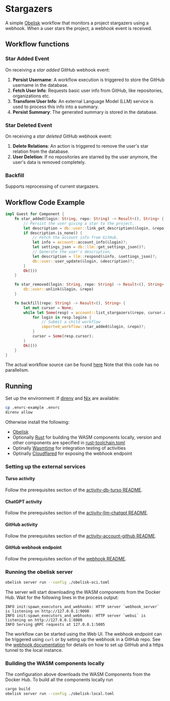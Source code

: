 # Stargazers

A simple [Obelisk](https://github.com/obeli-sk/obelisk) workflow
that monitors a project stargazers using a webhook.
When a user stars the project, a webhook event is received.

## Workflow functions

### Star Added Event

On receiving a *star added* GitHub webhook event:

1. **Persist Username**: A workflow execution is triggered to store the GitHub username in the database.
2. **Fetch User Info**: Requests basic user info from GitHub, like repositories, organizations etc.
3. **Transform User Info**: An external Language Model (LLM) service is used to process this info into a summary.
4. **Persist Summary**: The generated summary is stored in the database.

### Star Deleted Event

On receiving a *star deleted* GitHub webhook event:

1. **Delete Relations**: An action is triggered to remove the user's star relation from the database.
2. **User Deletion**: If no repositories are starred by the user anymore, the user's data is removed completely.

### Backfill
Supports reprocessing of current stargazers.

## Workflow Code Example

```rust
impl Guest for Component {
    fn star_added(login: String, repo: String) -> Result<(), String> {
        // Persist the user giving a star to the project.
        let description = db::user::link_get_description(&login, &repo)?;
        if description.is_none() {
            // Fetch the account info from GitHub.
            let info = account::account_info(&login)?;
            let settings_json = db::llm::get_settings_json()?;
            // Generate the user's description.
            let description = llm::respond(&info, &settings_json)?;
            db::user::user_update(&login, &description)?;
        }
        Ok(())
    }

    fn star_removed(login: String, repo: String) -> Result<(), String> {
        db::user::unlink(&login, &repo)
    }

    fn backfill(repo: String) -> Result<(), String> {
        let mut cursor = None;
        while let Some(resp) = account::list_stargazers(&repo, cursor.as_deref())? {
            for login in resp.logins {
                // Submit a child workflow
                imported_workflow::star_added(&login, &repo)?;
            }
            cursor = Some(resp.cursor);
        }
        Ok(())
    }
}
```

The actual workflow source can be found [here](./workflow/src/lib.rs)
Note that this code has no parallelism.

## Running

Set up the environment:
If [direnv](https://github.com/direnv/direnv) and [Nix](https://nixos.org/) are available:
```sh
cp .envrc-example .envrc
direnv allow
```
Otherwise install the following:
* [Obelisk](https://github.com/obeli-sk/obelisk)
* Optionally [Rust](https://rustup.rs/) for building the WASM components locally, version and other components are specified in [rust-toolchain.toml](./rust-toolchain.toml)
* Optinally [Wasmtime](https://wasmtime.dev/) for integration testing of activities
* Optinally [Cloudflared](https://github.com/cloudflare/cloudflared) for exposing the webhook endpoint


### Setting up the external services

#### Turso activity
Follow the prerequisites section of the [activity-db-turso README](./activity/db/turso/README.md).

#### ChatGPT activity
Follow the prerequisites section of the [activity-llm-chatgpt README](./activity/llm/chatgpt/README.md).

#### GitHub activity
Follow the prerequisites section of the [activity-account-github README](./activity/account/github/README.md).

#### GitHub webhook endpoint
Follow the prerequisites section of the [webhook README](./webhook//README.md).

### Running the obelisk server
```sh
obelisk server run --config ./obelisk-oci.toml
```

The server will start downloading the WASM components from the Docker Hub. Wait for the following
lines in the process output:

```log
INFO init:spawn_executors_and_webhooks: HTTP server `webhook_server` is listening on http://127.0.0.1:9090
INFO init:spawn_executors_and_webhooks: HTTP server `webui` is listening on http://127.0.0.1:8080
INFO Serving gRPC requests at 127.0.0.1:5005
```

The workflow can be started using the Web UI.
The webhook endpoint can be triggered using `curl` or by seting up the webhook
in a GitHub repo. See the [webhook documentation](webhook/README.md) for details
on how to set up GitHub and a https tunnel to the local instance.

### Building the WASM components locally
The configuration above downloads the WASM Components from the Docker Hub.
To build all the components locally run
```sh
cargo build
obelisk server run --config ./obelisk-local.toml
```
